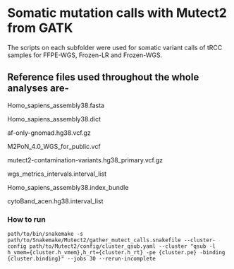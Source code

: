 # Somatic mutation calls with Mutect2 from GATK

The scripts on each subfolder were used for somatic variant calls of tRCC samples for FFPE-WGS, Frozen-LR and Frozen-WGS.

## Reference files used throughout the whole analyses are-

Homo_sapiens_assembly38.fasta

Homo_sapiens_assembly38.dict

af-only-gnomad.hg38.vcf.gz

M2PoN_4.0_WGS_for_public.vcf

mutect2-contamination-variants.hg38_primary.vcf.gz

wgs_metrics_intervals.interval_list

Homo_sapiens_assembly38.index_bundle

cytoBand_acen.hg38.interval_list

### How to run

```
path/to/bin/snakemake -s path/to/Snakemake/Mutect2/gather_mutect_calls.snakefile --cluster-config path/to/Mutect2/config/cluster_qsub.yaml --cluster "qsub -l h_vmem={cluster.h_vmem},h_rt={cluster.h_rt} -pe {cluster.pe} -binding {cluster.binding}" --jobs 30 --rerun-incomplete

```
